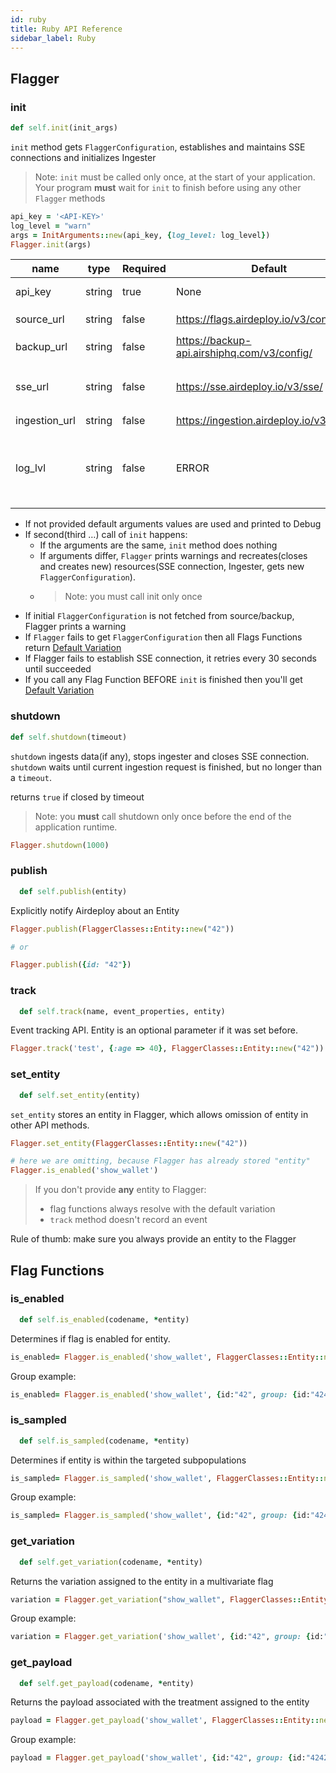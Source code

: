 ```yaml
---
id: ruby
title: Ruby API Reference
sidebar_label: Ruby
---
```


## Flagger

### init

```ruby
def self.init(init_args)
```

`init` method gets `FlaggerConfiguration`, establishes and maintains SSE connections and initializes Ingester

> Note: `init` must be called only once, at the start of your application.
> Your program **must** wait for `init` to finish before using any other `Flagger` methods

```ruby
api_key = '<API-KEY>'
log_level = "warn"
args = InitArguments::new(api_key, {log_level: log_level})
Flagger.init(args)
```

| name          | type   | Required | Default                                     | Description                                                                                             |
| ------------- | ------ | -------- | ------------------------------------------- | ------------------------------------------------------------------------------------------------------- |
| api_key       | string | true     | None                                        | API key to an environment                                                                               |
| source_url    | string | false    | https://flags.airdeploy.io/v3/config/       | URL to get `FlaggerConfiguration`                                                                       |
| backup_url    | string | false    | https://backup-api.airshiphq.com/v3/config/ | backup URL to get `FlaggerConfiguration`                                                                |
| sse_url       | string | false    | https://sse.airdeploy.io/v3/sse/            | URL for real-time updates of `FlaggerConfiguration` via sse                                             |
| ingestion_url | string | false    | https://ingestion.airdeploy.io/v3/ingest/   | URL for ingestion                                                                                       |
| log_lvl       | string | false    | ERROR                                       | set up log level: ERROR, WARN, DEBUG. Debug is the most verbose level and includes all Network requests |

- If not provided default arguments values are used and printed to Debug
- If second(third …) call of `init` happens:
  - If the arguments are the same, `init` method does nothing
  - If arguments differ, `Flagger` prints warnings and recreates(closes and creates new) resources(SSE connection,
    Ingester, gets new `FlaggerConfiguration`).
  - > Note: you must call init only once
- If initial `FlaggerConfiguration` is not fetched from source/backup, Flagger prints a warning
- If `Flagger` fails to get `FlaggerConfiguration` then all Flags Functions return [Default Variation](../flagger-sdk/default-variation.md)
- If Flagger fails to establish SSE connection, it retries every 30 seconds until succeeded
- If you call any Flag Function BEFORE `init` is finished then you'll get [Default Variation](../flagger-sdk/default-variation.md)

### shutdown

```ruby
def self.shutdown(timeout)
```

`shutdown` ingests data(if any), stops ingester and closes SSE connection.
`shutdown` waits until current ingestion request is finished, but no longer than a `timeout`.

returns `true` if closed by timeout

> Note: you **must** call shutdown only once before the end of the application runtime.

```ruby
Flagger.shutdown(1000)
```

### publish

```ruby
  def self.publish(entity)
```

Explicitly notify Airdeploy about an Entity

```ruby
Flagger.publish(FlaggerClasses::Entity::new("42"))

# or

Flagger.publish({id: "42"})
```

### track

```ruby
  def self.track(name, event_properties, entity)
```

Event tracking API.
Entity is an optional parameter if it was set before.

```ruby
Flagger.track('test', {:age => 40}, FlaggerClasses::Entity::new("42"))
```

### set_entity

```ruby
  def self.set_entity(entity)
```

`set_entity` stores an entity in Flagger, which allows omission of entity in other API methods.

```ruby
Flagger.set_entity(FlaggerClasses::Entity::new("42"))

# here we are omitting, because Flagger has already stored "entity"
Flagger.is_enabled('show_wallet')
```

> If you don't provide **any** entity to Flagger:
>
> - flag functions always resolve with the default variation
> - `track` method doesn't record an event

Rule of thumb: make sure you always provide an entity to the Flagger

## Flag Functions

### is_enabled

```ruby
  def self.is_enabled(codename, *entity)
```

Determines if flag is enabled for entity.

```ruby
is_enabled= Flagger.is_enabled('show_wallet', FlaggerClasses::Entity::new("42"))
```

Group example:

```ruby
is_enabled= Flagger.is_enabled('show_wallet', {id:"42", group: {id:"4242", type: 'company'}})
```

### is_sampled

```ruby
  def self.is_sampled(codename, *entity)
```

Determines if entity is within the targeted subpopulations

```ruby
is_sampled= Flagger.is_sampled('show_wallet', FlaggerClasses::Entity::new("42"))
```

Group example:

```ruby
is_sampled= Flagger.is_sampled('show_wallet', {id:"42", group: {id:"4242", type: 'company'}})
```

### get_variation

```ruby
  def self.get_variation(codename, *entity)
```

Returns the variation assigned to the entity in a multivariate flag

```ruby
variation = Flagger.get_variation("show_wallet", FlaggerClasses::Entity::new("42"))
```

Group example:

```ruby
variation = Flagger.get_variation('show_wallet', {id:"42", group: {id:"4242", type: 'company'}})
```

### get_payload

```ruby
  def self.get_payload(codename, *entity)
```

Returns the payload associated with the treatment assigned to the entity

```ruby
payload = Flagger.get_payload('show_wallet', FlaggerClasses::Entity::new("42"))
```

Group example:

```ruby
payload = Flagger.get_payload('show_wallet', {id:"42", group: {id:"4242", type: 'company'}})
```
